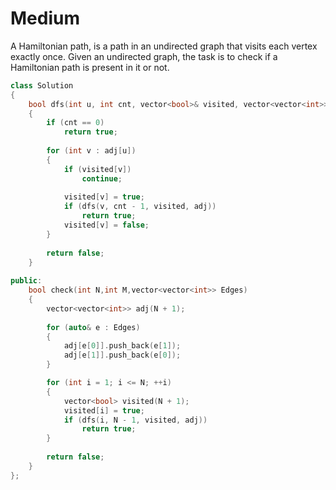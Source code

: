 # Medium

A Hamiltonian path, is a path in an undirected graph that visits each vertex exactly once. Given an undirected graph, the task is to check if a Hamiltonian path is present in it or not.

```cpp
class Solution
{
    bool dfs(int u, int cnt, vector<bool>& visited, vector<vector<int>>& adj)
    {
        if (cnt == 0)
            return true;
            
        for (int v : adj[u])
        {
            if (visited[v])
                continue;
                
            visited[v] = true;
            if (dfs(v, cnt - 1, visited, adj))
                return true;
            visited[v] = false;
        }
        
        return false;
    }
    
public:
    bool check(int N,int M,vector<vector<int>> Edges)
    {
        vector<vector<int>> adj(N + 1);
        
        for (auto& e : Edges)
        {
            adj[e[0]].push_back(e[1]);
            adj[e[1]].push_back(e[0]);
        }

        for (int i = 1; i <= N; ++i)
        {
            vector<bool> visited(N + 1);
            visited[i] = true;
            if (dfs(i, N - 1, visited, adj))
                return true;
        }
        
        return false;
    }
};
```
